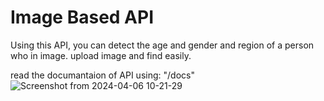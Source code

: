 # Image Based API

Using this API, you can detect the age and gender and region of a person who in image.
upload image and find easily.

read the documantaion of API using: "/docs"
![Screenshot from 2024-04-06 10-21-29](https://github.com/Amirfatemi7/pyDeploy/assets/44161833/ff17f3d4-e08d-4acb-a799-30def82d9d55)
